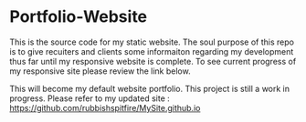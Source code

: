 # Portfolio-Website

This is the source code for my static website. The soul purpose of this repo is to give recuiters and clients some informaiton regarding my development thus far until my responsive website is complete. To see current progress of my responsive site please review the link below.

This will become my default website portfolio. This project is still a work in progress.
Please refer to my updated site : https://github.com/rubbishspitfire/MySite.github.io 
